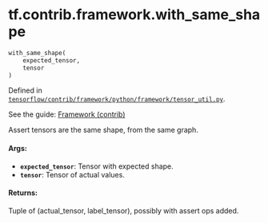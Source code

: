 <div itemscope itemtype="http://developers.google.com/ReferenceObject">
<meta itemprop="name" content="tf.contrib.framework.with_same_shape" />
</div>

# tf.contrib.framework.with_same_shape

``` python
with_same_shape(
    expected_tensor,
    tensor
)
```



Defined in [`tensorflow/contrib/framework/python/framework/tensor_util.py`](https://www.tensorflow.org/code/tensorflow/contrib/framework/python/framework/tensor_util.py).

See the guide: [Framework (contrib)](../../../../../api_guides/python/contrib.framework.md)

Assert tensors are the same shape, from the same graph.

#### Args:

* <b>`expected_tensor`</b>: Tensor with expected shape.
* <b>`tensor`</b>: Tensor of actual values.

#### Returns:

  Tuple of (actual_tensor, label_tensor), possibly with assert ops added.